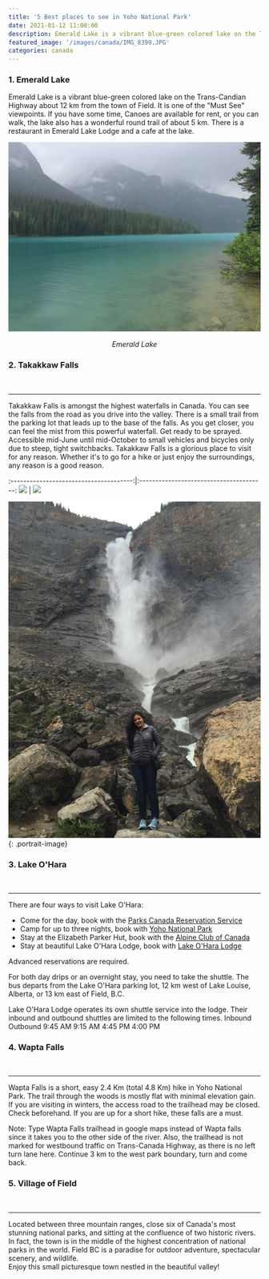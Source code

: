 ```yaml
---
title: '5 Best places to see in Yoho National Park'
date: 2021-01-12 11:00:00
description: Emerald Lake is a vibrant blue-green colored lake on the Trans-Candian Highway about 12 km from the town of Field. It is one of the "Must See" viewpoints. If you have some time, Canoes are available for rent, or you can walk, the lake also has a wonderful round trail of about 5 km. There is a restaurant in Emerald Lake Lodge and a cafe at the lake.
featured_image: '/images/canada/IMG_8399.JPG'
categories: canada
---
```


### 1.  Emerald Lake
Emerald Lake is a vibrant blue-green colored lake on the Trans-Candian Highway about 12 km from the town of Field. It is one of the "Must See" viewpoints. If you have some time, Canoes are available for rent, or you can walk, the lake also has a wonderful round trail of about 5 km. There is a restaurant in Emerald Lake Lodge and a cafe at the lake.

![](/images/canada/IMG_8399.JPG)
*<center class="image-caption">Emerald Lake</center>*

### 2. Takakkaw Falls
<br>
<hr>
Takakkaw Falls is amongst the highest waterfalls in Canada. You can see the falls from the road as you drive into the valley. There is a small trail from the parking lot that leads up to the base of the falls. As you get closer, you can feel the mist from this powerful waterfall. Get ready to be sprayed. Accessible mid-June until mid-October to small vehicles and bicycles only due to steep, tight switchbacks.
Takakkaw Falls is a glorious place to visit for any reason. Whether it's to go for a hike or just enjoy the surroundings, any reason is a good reason.

:--------------------------------------:|:---------------------------------------:
![](/images/canada/f2231104.jpg)        |  ![](/images/canada/f2374464.jpg)


![](/images/canada/IMG_8412.JPG){: .portrait-image}

### 3. Lake O'Hara
<br>
<hr>
There are four ways to visit Lake O'Hara:

* Come for the day, book with the [Parks Canada Reservation Service](https://reservation.pc.gc.ca/Yoho-LakeO'Hara?_ga=2.102552001.1936047777.1560293045-1963446773.1560293045&gccf=true)
* Camp for up to three nights, book with [Yoho National Park](https://www.pc.gc.ca/en/pn-np/bc/yoho/activ/randonnee-hike/ohara/reserve-camp)
* Stay at the Elizabeth Parker Hut, book with the [Alpine Club of Canada](https://www.alpineclubofcanada.ca/web/ACCMember/Huts/Elizabeth_Parker_Hut.aspx)
* Stay at beautiful Lake O'Hara Lodge, book with [Lake O'Hara Lodge](https://www.lakeohara.com/)

Advanced reservations are required.

For both day drips or an overnight stay, you need to take the shuttle. The bus departs from the Lake O'Hara parking lot, 12 km west of Lake Louise, Alberta, or 13 km east of Field, B.C.

Lake O'Hara Lodge operates its own shuttle service into the lodge. Their inbound and outbound shuttles are limited to the following times.
Inbound    Outbound
9:45 AM    9:15 AM
4:45 PM    4:00 PM

### 4. Wapta Falls
<br>
<hr>
Wapta Falls is a short, easy 2.4 Km (total 4.8 Km) hike in Yoho National Park. The trail through the woods is mostly flat with minimal elevation gain. If you are visiting in winters, the access road to the trailhead may be closed. Check beforehand.
If you are up for a short hike, these falls are a must.

Note: Type Wapta Falls trailhead in google maps instead of Wapta falls since it takes you to the other side of the river.
Also, the trailhead is not marked for westbound traffic on Trans-Canada Highway, as there is no left turn lane here. Continue 3 km to the west park boundary, turn and come back.

### 5. Village of Field
<br>
<hr>
Located between three mountain ranges, close six of Canada's most stunning national parks, and sitting at the confluence of two historic rivers. In fact, the town is in the middle of the highest concentration of national parks in the world. Field BC is a paradise for outdoor adventure, spectacular scenery, and wildlife.<br>
Enjoy this small picturesque town nestled in the beautiful valley!